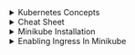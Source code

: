 <details>
<summary>Kubernetes Concepts </summary> <br/>

### **1. Kubernetes Terminologies**

**Control Plane:** The collection of processes that control kubernetes nodes. This is where all task assignment originates.

**Node:** A Kubernetes node is a small collection of resources that support one or more containers. Each node contains Docker, kube-proxy and kubelet -- services that help create the runtime environment and support Kubernetes pods.
A Node Controller manages all aspects of the node throughout its lifecycle. It maintains a list of nodes and available machines and resources, and it can delete unhealthy nodes or remove pods from unavailable nodes. You can use the command-line kubectl to run commands against the node.

**Cluster:** A cluster is a group of servers or computing resources that behave as a single system. For the purposes of Kubernetes, a cluster usually means the set of nodes you use to manage and run your containerized applications.

A Kubernetes cluster is made up of one primary node and a number of secondary nodes. The primary node controls the state of the entire cluster. It also issues all task assignments for the cluster, including scheduling, maintenance and updates.

**Kubelet:** *_**This service runs on nodes, reads the container manifests, and ensures the defined containers are started and running.**_*Kubelet is the agent that handles Kubernetes pods for each Kubernetes node. It registers nodes with the API server, and it ensures all containers on a pod are running and healthy. It reports to the primary node regarding the health of its host, and it conveys information to and from the API server. When the control plane requires something from a node, kubelet executes the action.

**Kubectl** The command line configuration tool for kubernetes.

**Kube-proxy.** Kube-proxy facilitates networking services for a Kubernetes environment. It handles networking communications both inside and outside of a Kubernetes cluster, and maintains network rules on nodes. It uses your OS's packet filtering layer when available, and when it can't use the packet filtering layer, it forwards network traffic itself.

**Kubernetes scheduler** The Kubernetes scheduler controls performance, capacity and availability of resources and containers throughout a given Kubernetes environment. It matches each pod you create to a suitable set of resources on a node and distributes copies of pods across different nodes to increase availability. It upholds affinity and anti-affinity rules and quality of service settings.

You can configure Kubernetes scheduler in one of two ways. The PriorityFunction policy directs the scheduler to rank machines based on best fit for a specific node, whereas the FitPredicate policy follows required rules.

**Namespaces:** In Kubernetes, the namespaces is effectively your working area. It's like a project in GCP or a similar thing in AWS.

**Etcd:** Etcd is the primary data store that Kubernetes uses. It contains all configuration data and information about the state of a given cluster, and it stores and replicates all cluster states. You can deploy etcd as either pods on the primary node or as an external cluster.

Etcd is defined as distributed, reliable key-value store for the most critical data of a distributed system.

**Pods:** A pod is effectively a unit of work. It is a way to describe a series of containers, the volumes they might share, and interconnections that those containers within the pod may need. You can have a pod that has a single container in it (or more than one container). Pods are flexible, too: Update one and it becomes version two, and version one is taken out, giving you a rolling update. As Jason spells out, "It gives us a way to say, 'I always want to have three and still be able to migrate an application live from one version to another version without having downtime.'

**Service:** It can be thought of as like a load balancer for pods. It knows which pods are alive, healthy, and ready to respond so that when we try to access whatever pod we want to get to instead of to connect to the deployment and getting the one we get, and then always asking that pod for work."

**Ingress:** This works with the service to make sure everything ends up in the right place. Ingress can also provide load balancing. 

Ingress is not a load balancer, but performs load balancing functions for a Kubernetes environment. It controls traffic to and from services, as well as external access to services. It performs load balancing tasks by setting up an external load balancer and directs traffic to that service based on a set of rules. This enables you to use multiple back-end services via the same IP address.

**Volume:** A Kubernetes volume is a directory containing all data accessible for containers in a given pod. Volumes provide a method for connecting containers and pods -- which only exist as long as you use them -- to a more permanent set of data stored elsewhere. When you delete a pod, the volume associated with it is destroyed as well. However, the data within that volume outlasts the containers or pods that use it.
Kubernetes supports about 20 different varieties of volumes, including emptyDir volumes, local volumes and specialty platform-specific volumes.

**ConfigMaps:** This is an API object for storing information in key-value pairs. "A ConfigMap is very useful for doing things like pre-stashing environment variables or files that can actually be mounted directly into pods without actually having to have an actual file system somewhere," Jason says, adding that they're not meant for confidential data.

**Secrets:** Secrets are an object and a place to store confidential information as the name implies.

## **2. Kubernetes Architecture ?**


#### **Namespaces**<br/>
![image](https://github.com/vibhordubey333/Kubernetes/assets/22407855/1d3ce8b5-54f0-4d39-a59e-ca198973a6fd)

![image](https://github.com/vibhordubey333/Kubernetes/assets/22407855/42099241-e2be-4784-b675-ea75209f7d60)


	- **Use cases:**<br/>		
 		1. Resource grouped in a namespace. Like Monitoring,Database,Elasic Stack.<br/>
		2. Conflicts: Many teams and same application. If two teams are using same cluster then it creates the issue as they both may overwrite the cluster.<br/>
		3. Resource sharing. Staging and development. Say, we deployed monitoring tools in a different namespace then they can be shared by staging and development environment.<br/>
		4. Blue/Green Deployment : Using different-different versions.<br/>
		5. Access and resource limits on namespace. Gives team access to their own namespace. Limit their resources as well.<br/>
	
	- **Limitations:**
		1. Say we've namespaces A1 and B1. And A1 has config map that references DB service now B1 service cannot use A1's config map it needs to create it's own. So, each NS must define there own ConfigMap. Same rule applies for Secrets as well.<br/>
		2. Resources which are not bound to namespaces are: volume, node. 
			- To view resources which are not bound to namespaces can be checked using:  `kubectl api-resources --namespaced=false`
			- `kubectl api-resources --namespaced=true` [Which are bound to a namespace.]
	
	 - K8's has 4 default namespaces. 
	```
	NAME              STATUS   AGE
	default           Active   146m -> If no namespace is defined then by default resources are created in this namespace.
	kube-node-lease   Active   146m -> Recent addition, it checks for the heartbeat of node. Each node has associated lease object in namespace which determines the node availbility.
	kube-public       Active   146m -> Contains publicly accessible data like config maps which contains cluster information. 
	kube-system       Active   146m -> Avoid tinkering with it. Contains, system processes[Master and kubectl processes]
	```
	-> Various methods to create a new namespace
		A. kubectl create ns your_namespace_name_here 
		B. Or kubectl apply -f deployment-file-name --namespace=your_namespace_name
		C. Best Practise. Define it in your deployment file. 



#### **Selectors**<br/>
Selectors, on the other hand, are used to select a group of objects based on their labels. They are used in various Kubernetes objects like Services, ReplicaSets, and Deployments to specify the Pods they are associated with.<br>

![image](https://github.com/vibhordubey333/Kubernetes/assets/22407855/dbf761c1-6ec9-496d-abd0-ef60aaf030da)


#### Exposing deployment port to service.
Ports defined in deployment is connecting to container port and port defined in service file is connecting to deployment port.

![image](https://github.com/vibhordubey333/Kubernetes/assets/22407855/38b4b060-8871-4d30-860b-947c151e0e66)

To verify whether port information[above] is correct or not:

```
kubectl get pod -o wide
kubectl get pod -o wide your_pod_name
```

#### Verify if service is mapped to a correct pod.
Execute `kubectl get svc` then `kubectl describe svc pod_name`
```
Name:              mongodb-service
	Namespace:         default
	Labels:            <none>
	Annotations:       <none>
	Selector:          app=mongodb
	Type:              ClusterIP
	IP Families:       <none>
	IP:                10.105.123.117
	IPs:               10.105.123.117
	Port:              <unset>  27017/TCP
	TargetPort:        27017/TCP
	Endpoints:         172.17.0.3:27017
	Session Affinity:  None
	Events:            <none>
```

**Emphasise on Endpoints field**

Execute `kubectl get po -o wide`<br/>

```
	NAME                                  READY   STATUS    RESTARTS   AGE   IP           NODE                NOMINATED NODE   READINESS GATES
	mongodb-deployment-77f7698445-xd49j   1/1     Running   0          79m   172.17.0.3   vibhor-virtualbox   <none>           <none>
```

**_Details from above commands are same i.e Pod IP address is same. Hence it is referring correct pod._**

## Ingress

  - **Without Ingress**<br/>
    We’ve to expose the application using which can be accessed using ip address and port no. <br/>
		
    **Usability**
      - Good for testcases
      - To tryout things.
        <br/>
        ![image](https://github.com/vibhordubey333/Kubernetes/assets/22407855/5a5f32b9-ea11-4499-a29d-53e444a55015)
        <br/>
	But production ready application should not accessed using ip address and port.<br/>
 
 	  ![image](https://github.com/vibhordubey333/Kubernetes/assets/22407855/30eaa433-98df-4cc2-9070-8a9fa8d6d007)

        YAML file example<br/>
    
    ![image](https://github.com/vibhordubey333/Kubernetes/assets/22407855/37a5cc45-2d66-48dd-91c3-50ea1020eb4e)

  - **With Ingress**
     - Request coming from outside will land on Ingress and ingress will forward it to pod.<br/>
       ![image](https://github.com/vibhordubey333/Kubernetes/assets/22407855/22953166-0464-43dd-8efb-dbbb7d110321)<br/>
       ![image](https://github.com/vibhordubey333/Kubernetes/assets/22407855/f1312253-89a6-4579-88a9-c32ff3ebbfe6)<br/>
     - YAML file example<br/>
       ![image](https://github.com/vibhordubey333/Kubernetes/assets/22407855/c3bb0e96-b7c3-4980-b624-c4095c42c5b2)<br/>
     - Ingress configuration<br/>
       ![image](https://github.com/vibhordubey333/Kubernetes/assets/22407855/1e0e98a8-7a41-4b0b-80b5-8782e2a8e568)<br/>
       ![image](https://github.com/vibhordubey333/Kubernetes/assets/22407855/7e3230a3-2419-4834-a9a8-edaf1d6292c5)<br/>
       ![image](https://github.com/vibhordubey333/Kubernetes/assets/22407855/e04f3e17-0220-4457-a68d-dd11c846fb9d)<br/>
       ![image](https://github.com/vibhordubey333/Kubernetes/assets/22407855/00ad772b-0217-4a4c-b408-955d963263a8)<br/>
     - For GCE/AWS we can use cloud load balancer. Which doesn't require much of a configuration.<br/>
       ![image](https://github.com/vibhordubey333/Kubernetes/assets/22407855/963896c3-6c05-438f-9aec-9d8b6c9649ab)<br/>






<br/>


## 3. **What about Docker?** <br/>
Docker can be used as a container runtime that Kubernetes orchestrates. When Kubernetes schedules a pod to a node, the kubelet on that node will instruct Docker to launch the specified containers.
The kubelet then continuously collects the status of those containers from Docker and aggregates that information in the control plane. Docker pulls containers onto that node and starts and stops those containers.
The difference when using Kubernetes with Docker is that an automated system asks Docker to do those things instead of the admin doing so manually on all nodes for all containers.
<details>
<summary>Interview Questions</summary>
1. How many ways we can access our microservice deployed using k8's ?<br/>

   A. Inside the pod using `exec` command
   B. Using pod IP `kubectl get po -n work -o wide`
   C. Using services like NodePort,ClusterIP,LoadBalancer and ExternalName

2. 

</details>

</details>


<details> 
<summary> Cheat Sheet</summary>

- Create namespace `kubectl create ns namespace`
- Run deployment and service `kubectl apply -f deployment/service_file_name -n namespace_name`
- Check deployments `kubcetl get deployments -n namespace_name`
- Check services `kubectl get svc -n namespace_name`
- Check IP of pods deployed `kubectl get po -n namespace -o wide`
- Edit the deployment of running pod `kubectl edit deploy pod_name_avoid_hexa_decimal_value -n namespace`
- Delete deployment `kubectl delete deployment deployment_name -n namespace`
- Delete service `kubectl delete svc service_name -n namespace`
- Access pod `kubectl exec -it pod_name -n namespace -- sh`
- To preview object without actually sending it to API server `kubectl apply -f file_name --dry-run=client`
- To find IP of `headless service`. 
   - Enter into pod `kubectl exec -it pod_name -n namespace -- sh`
   - Fire `nslookup serviceName.namespace.svc.cluster.local` 
- Accessing the pod with private IP using port forwarding.
 Pods are allocated a private IP address by default and cannot be reached outside of the cluster. You can use the kubectl port-forward command to map a local    port to a port inside the pod like this:<br/>
 `kubectl port-forward pod-name 8080:8080`

- Admin Commands
   - `minikube ip`
   - `kubectl get nodes`
   - `kubectl cluster-info`
   - `kubectl cluster-info dump`
- Secrets
   - `kubectl get secret`
   - `kubectl describe secret secret_name`
- Namespace
   - kubectl create ns
- 
</details>

 
<details>
<summary>Minikube Installation</summary>

- Install Minikube.
```
minikube version
minikube version: v1.27.1
commit: fe869b5d4da11ba318eb84a3ac00f336411de7ba
```
- Avoid using docker from snapd store. <br/>
- Run `minikube --vm-driver=none start --kubernetes-version=v1.17.0`

```
osboxes@osboxes:~$ minikube status
[sudo] password for osboxes:            
minikube
type: Control Plane
host: Running
kubelet: Running
apiserver: Running
kubeconfig: Configured

```
</details>

<details> 
<summary> Enabling Ingress In Minikube </summary>

- Refer documentation `https://kubernetes.io/docs/tasks/access-application-cluster/ingress-minikube/`
```
osboxes@osboxes:~$ minikube addons enable ingress
💡  ingress is an addon maintained by Kubernetes. For any concerns contact minikube on GitHub.
You can view the list of minikube maintainers at: https://github.com/kubernetes/minikube/blob/master/OWNERS
[sudo] password for osboxes:
    ▪ Using image k8s.gcr.io/ingress-nginx/controller:v0.49.3
    ▪ Using image docker.io/jettech/kube-webhook-certgen:v1.5.1
    ▪ Using image docker.io/jettech/kube-webhook-certgen:v1.5.1
🔎  Verifying ingress addon...
🌟  The 'ingress' addon is enabled
```
```
osboxes@osboxes:~$ kubectl get po -n ingress-nginx
NAME                                        READY   STATUS      RESTARTS   AGE
ingress-nginx-admission-create-cxh7x        0/1     Completed   0          3m42s
ingress-nginx-admission-patch-6pb78         0/1     Completed   0          3m42s
ingress-nginx-controller-67fd4fc6fd-hfbcj   1/1     Running     0          3m42s
```

</details>

